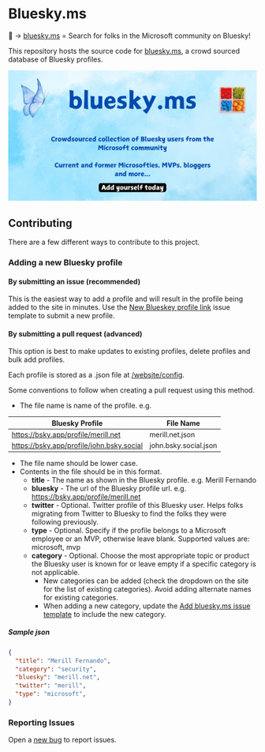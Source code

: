 # Bluesky.ms

🦋 → [bluesky.ms](https://bluesky.ms) = Search for folks in the Microsoft community on Bluesky!

This repository hosts the source code for [bluesky.ms](https://bluesky.ms), a crowd sourced database of Bluesky profiles.

![image](/website/static/OpenGraphImage.png)

## Contributing

There are a few different ways to contribute to this project.

### Adding a new Bluesky profile

#### By submitting an issue (recommended)

This is the easiest way to add a profile and will result in the profile being added to the site in minutes. Use the [New Blueskey profile link](https://github.com/merill/bluesky/issues/new?assignees=&labels=&template=add-profile.yaml&title=New+Bluesky+profile+) issue template to submit a new profile.

#### By submitting a pull request (advanced)

This option is best to make updates to existing profiles, delete profiles and bulk add profiles.

Each profile is stored as a .json file at [/website/config](https://github.com/merill/bluesky/tree/main/website/config).

Some conventions to follow when creating a pull request using this method.

* The file name is name of the profile. e.g.

| Bluesky Profile | File Name |
| --- | --- |
| https://bsky.app/profile/merill.net | merill.net.json |
| https://bsky.app/profile/john.bsky.social | john.bsky.social.json |

* The file name should be lower case.
* Contents in the file should be in this format.
  * **title** - The name as shown in the Bluesky profile. e.g. Merill Fernando
  * **bluesky** - The url of the Bluesky profile url. e.g. https://bsky.app/profile/merill.net
  * **twitter** - Optional. Twitter profile of this Bluesky user. Helps folks migrating from Twitter to Bluesky to find the folks they were following previously.
  * **type** - Optional. Specify if the profile belongs to a Microsoft employee or an MVP, otherwise leave blank. Supported values are: microsoft, mvp
  * **category** - Optional. Choose the most appropriate topic or product the Bluesky user is known for or leave empty if a specific category is not applicable. 
    * New categories can be added (check the dropdown on the site for the list of existing categories). Avoid adding alternate names for existing categories.
    * When adding a new category, update the [Add bluesky.ms issue template](https://github.com/merill/bluesky/blob/main/.github/ISSUE_TEMPLATE/add-link.yaml) to include the new category.

##### Sample json

```json
{
  "title": "Merill Fernando",
  "category": "security",
  "bluesky": "merill.net",
  "twitter": "merill",
  "type": "microsoft",
}
```
### Reporting Issues

Open a [new bug](https://github.com/merill/bluesky/issues/new?assignees=&labels=&template=add-bug.yaml&title=%5BBug%5D) to report issues.
